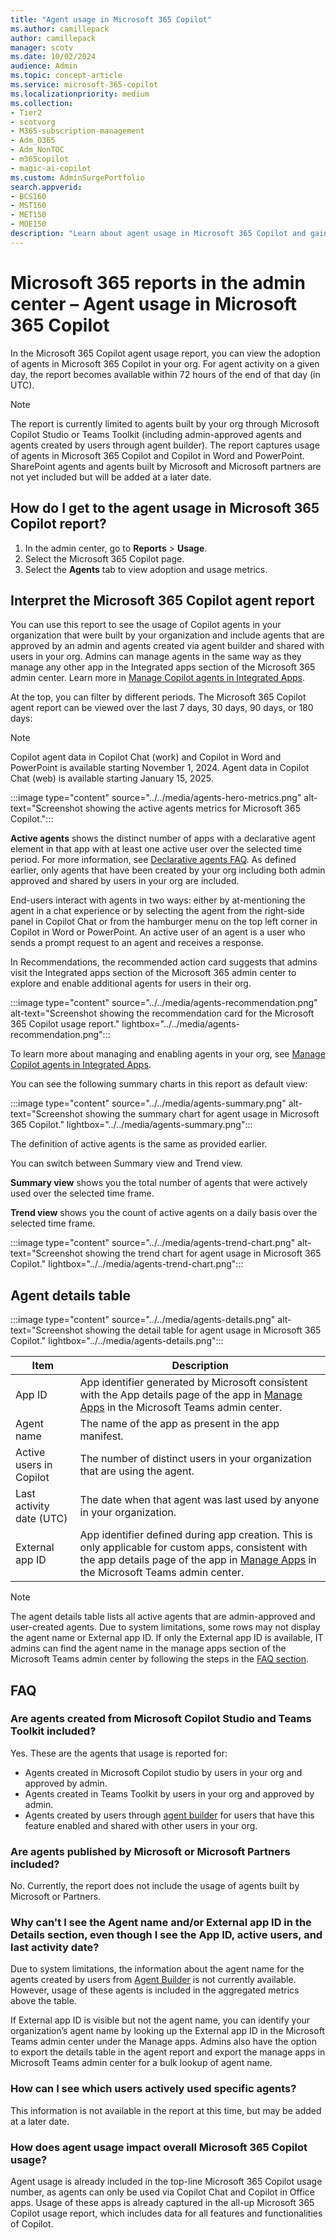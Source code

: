 ```yaml
---
title: "Agent usage in Microsoft 365 Copilot"
ms.author: camillepack
author: camillepack
manager: scotv
ms.date: 10/02/2024
audience: Admin
ms.topic: concept-article
ms.service: microsoft-365-copilot
ms.localizationpriority: medium
ms.collection: 
- Tier2
- scotvorg
- M365-subscription-management
- Adm_O365
- Adm_NonTOC
- m365copilot
- magic-ai-copilot
ms.custom: AdminSurgePortfolio
search.appverid:
- BCS160
- MST160
- MET150
- MOE150
description: "Learn about agent usage in Microsoft 365 Copilot and gain insights into the Microsoft 365 Copilot activity in your organization."
---
```


# Microsoft 365 reports in the admin center – Agent usage in Microsoft 365 Copilot

In the Microsoft 365 Copilot agent usage report, you can view the adoption of agents in Microsoft 365 Copilot in your org. For agent activity on a given day, the report becomes available within 72 hours of the end of that day (in UTC).

> [!NOTE]
> The report is currently limited to agents built by your org through Microsoft Copilot Studio or Teams Toolkit (including admin-approved agents and agents created by users through agent builder). The report captures usage of agents in Microsoft 365 Copilot and Copilot in Word and PowerPoint. SharePoint agents and agents built by Microsoft and Microsoft partners are not yet included but will be added at a later date.

## How do I get to the agent usage in Microsoft 365 Copilot report?

1. In the admin center, go to **Reports** > **Usage**.
1. Select the Microsoft 365 Copilot page.
1. Select the **Agents** tab to view adoption and usage metrics.

## Interpret the Microsoft 365 Copilot agent report

You can use this report to see the usage of Copilot agents in your organization that were built by your organization and include agents that are approved by an admin and agents created via agent builder and shared with users in your org. Admins can manage agents in the same way as they manage any other app in the Integrated apps section of the Microsoft 365 admin center. Learn more in [Manage Copilot agents in Integrated Apps](/microsoft-365/admin/manage/manage-copilot-agents-integrated-apps).

At the top, you can filter by different periods. The Microsoft 365 Copilot agent report can be viewed over the last 7 days, 30 days, 90 days, or 180 days:

> [!NOTE]
> Copilot agent data in Copilot Chat (work) and Copilot in Word and PowerPoint is available starting November 1, 2024. Agent data in Copilot Chat (web) is available starting January 15, 2025.

:::image type="content" source="../../media/agents-hero-metrics.png" alt-text="Screenshot showing the active agents metrics for Microsoft 365 Copilot.":::

**Active agents** shows the distinct number of apps with a declarative agent element in that app with at least one active user over the selected time period. For more information, see [Declarative agents FAQ](/microsoft-365/admin/manage/manage-copilot-agents-integrated-apps). As defined earlier, only agents that have been created by your org including both admin approved and shared by users in your org are included.  

End-users interact with agents in two ways: either by at-mentioning the agent in a chat experience or by selecting the agent from the right-side panel in Copilot Chat or from the hamburger menu on the top left corner in Copilot in Word or PowerPoint. An active user of an agent is a user who sends a prompt request to an agent and receives a response.

In Recommendations, the recommended action card suggests that admins visit the Integrated apps section of the Microsoft 365 admin center to explore and enable additional agents for users in their org.

:::image type="content" source="../../media/agents-recommendation.png" alt-text="Screenshot showing the recommendation card for the Microsoft 365 Copilot usage report." lightbox="../../media/agents-recommendation.png":::

To learn more about managing and enabling agents in your org, see [Manage Copilot agents in Integrated Apps](/microsoft-365/admin/manage/manage-copilot-agents-integrated-apps).

You can see the following summary charts in this report as default view:

:::image type="content" source="../../media/agents-summary.png" alt-text="Screenshot showing the summary chart for agent usage in Microsoft 365 Copilot." lightbox="../../media/agents-summary.png":::

The definition of active agents is the same as provided earlier.

You can switch between Summary view and Trend view.

**Summary view** shows you the total number of agents that were actively used over the selected time frame.

**Trend view** shows you the count of active agents on a daily basis over the selected time frame.

:::image type="content" source="../../media/agents-trend-chart.png" alt-text="Screenshot showing the trend chart for agent usage in Microsoft 365 Copilot." lightbox="../../media/agents-trend-chart.png":::

## Agent details table

:::image type="content" source="../../media/agents-details.png" alt-text="Screenshot showing the detail table for agent usage in Microsoft 365 Copilot." lightbox="../../media/agents-details.png":::

| Item | Description |
| --- | --- |
| App ID | App identifier generated by Microsoft consistent with the App details page of the app in [Manage Apps](https://admin.teams.microsoft.com/policies/manage-apps) in the Microsoft Teams admin center.|
| Agent name | The name of the app as present in the app manifest. |
| Active users in Copilot | The number of distinct users in your organization that are using the agent. |
| Last activity date (UTC) | The date when that agent was last used by anyone in your organization. |
| External app ID  | App identifier defined during app creation. This is only applicable for custom apps, consistent with the app details page of the app in [Manage Apps](https://admin.teams.microsoft.com/policies/manage-apps) in the Microsoft Teams admin center.  |

> [!NOTE]
> The agent details table lists all active agents that are admin-approved and user-created agents. Due to system limitations, some rows may not display the agent name or External app ID. If only the External app ID is available, IT admins can find the agent name in the manage apps section of the Microsoft Teams admin center by following the steps in the [FAQ section](#faq).

## FAQ

### Are agents created from Microsoft Copilot Studio and Teams Toolkit included?  

Yes. These are the agents that usage is reported for:

- Agents created in Microsoft Copilot studio by users in your org and approved by admin.
- Agents created in Teams Toolkit by users in your org and approved by admin.
- Agents created by users through [agent builder](/microsoft-365-copilot/extensibility/copilot-studio-agent-builder) for users that have this feature enabled and shared with other users in your org.

### Are agents published by Microsoft or Microsoft Partners included?

No. Currently, the report does not include the usage of agents built by Microsoft or Partners.

### Why can't I see the Agent name and/or External app ID in the Details section, even though I see the App ID, active users, and last activity date?

Due to system limitations, the information about the agent name for the agents created by users from [Agent Builder](/microsoft-365-copilot/extensibility/copilot-studio-agent-builder) is not currently available. However, usage of these agents is included in the aggregated metrics above the table.

If External app ID is visible but not the agent name, you can identify your organization’s agent name by looking up the External app ID in the Microsoft Teams admin center under the Manage apps. Admins also have the option to export the details table in the agent report and export the manage apps in Microsoft Teams admin center for a bulk lookup of agent name.

### How can I see which users actively used specific agents?

This information is not available in the report at this time, but may be added at a later date.  

### How does agent usage impact overall Microsoft 365 Copilot usage?

Agent usage is already included in the top-line Microsoft 365 Copilot usage number, as agents can only be used via Copilot Chat and Copilot in Office apps. Usage of these apps is already captured in the all-up Microsoft 365 Copilot usage report, which includes data for all features and functionalities of Copilot.
